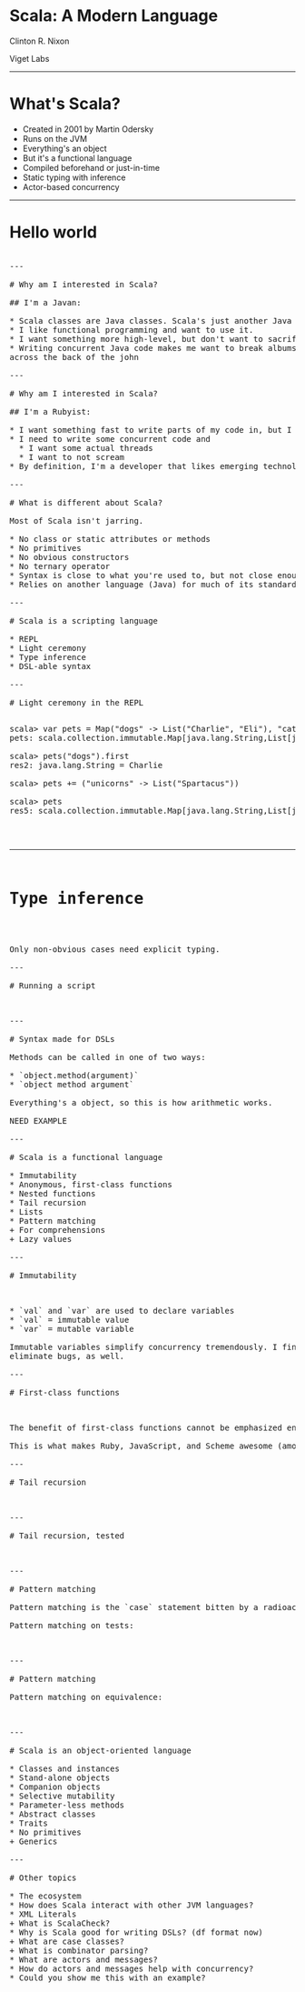 # Scala: A Modern Language

Clinton R. Nixon

Viget Labs

---

# What's Scala?

* Created in 2001 by Martin Odersky
* Runs on the JVM
* Everything's an object
* But it's a functional language
* Compiled beforehand or just-in-time
* Static typing with inference
* Actor-based concurrency

---

# Hello world

<pre class="code brush:scala" src="src/main/scala/HiThere.scala" />

---

# Why am I interested in Scala?

## I'm a Javan:

* Scala classes are Java classes. Scala's just another Java library as far as the JVM's concerned.
* I like functional programming and want to use it.
* I want something more high-level, but don't want to sacrifice speed or static typing.
* Writing concurrent Java code makes me want to break albums of Beethoven
across the back of the john

---

# Why am I interested in Scala?

## I'm a Rubyist:

* I want something fast to write parts of my code in, but I don't want to sacrifice readability or dynamism.
* I need to write some concurrent code and
  * I want some actual threads
  * I want to not scream
* By definition, I'm a developer that likes emerging technologies, and I want to learn something new

---

# What is different about Scala?

Most of Scala isn't jarring.

* No class or static attributes or methods
* No primitives
* No obvious constructors
* No ternary operator
* Syntax is close to what you're used to, but not close enough
* Relies on another language (Java) for much of its standard library

---

# Scala is a scripting language

* REPL
* Light ceremony
* Type inference
* DSL-able syntax

---

# Light ceremony in the REPL

<pre class="brush:scala code">
scala> var pets = Map("dogs" -> List("Charlie", "Eli"), "cats" -> List("Violet"))
pets: scala.collection.immutable.Map[java.lang.String,List[java.lang.String]] = Map(dogs -> List(Charlie, Eli), cats -> List(Violet))

scala> pets("dogs").first                                                        
res2: java.lang.String = Charlie

scala> pets += ("unicorns" -> List("Spartacus"))

scala> pets
res5: scala.collection.immutable.Map[java.lang.String,List[java.lang.String]] = Map(dogs -> List(Charlie, Eli), cats -> List(Violet), unicorns -> List(Spartacus))
</pre>

---

# Type inference

<pre class="brush:scala" src="src/main/scala/CSVLine.scala" />

Only non-obvious cases need explicit typing.

---

# Running a script

<pre class="brush:scala" src="src/scripts/encrypt.scala" />

---

# Syntax made for DSLs

Methods can be called in one of two ways:

* `object.method(argument)`
* `object method argument`

Everything's a object, so this is how arithmetic works.

NEED EXAMPLE

---

# Scala is a functional language

* Immutability
* Anonymous, first-class functions
* Nested functions
* Tail recursion
* Lists
* Pattern matching
+ For comprehensions
+ Lazy values

---

# Immutability

<pre class="brush:scala" src="../slider/src/main/scala/Slideshow.scala" section="immutability" />

* `val` and `var` are used to declare variables
* `val` = immutable value
* `var` = mutable variable

Immutable variables simplify concurrency tremendously. I find they help me
eliminate bugs, as well.

---

# First-class functions

<pre class="brush:scala" src="../slider/src/main/scala/Slideshow.scala" section="functions" />

The benefit of first-class functions cannot be emphasized enough. Functions are objects, complete with literal syntax and the ability to be returned from other functions.

This is what makes Ruby, JavaScript, and Scheme awesome (among other things.)

---

# Tail recursion

<pre class="brush:scala" src="src/main/scala/Recursor.scala" />

---

# Tail recursion, tested

<pre class="brush:scala" src="src/test/scala/RecursorTest.scala" />

---

# Pattern matching

Pattern matching is the `case` statement bitten by a radioactive lambda.

Pattern matching on tests:

<pre class="brush:scala" src="../slider/src/main/scala/OptionParser.scala" section="matching" />

---

# Pattern matching

Pattern matching on equivalence:

<pre class="brush:scala" src="../slider/src/main/scala/Slide.scala" section="matching" />

---

# Scala is an object-oriented language

* Classes and instances
* Stand-alone objects
* Companion objects
* Selective mutability
* Parameter-less methods
* Abstract classes
* Traits
* No primitives
+ Generics

---

# Other topics

* The ecosystem
* How does Scala interact with other JVM languages?
* XML Literals
+ What is ScalaCheck?
* Why is Scala good for writing DSLs? (df format now)
+ What are case classes?
+ What is combinator parsing?
* What are actors and messages?
* How do actors and messages help with concurrency?
* Could you show me this with an example?
